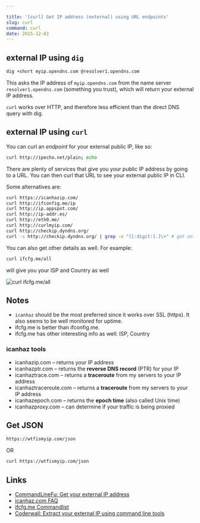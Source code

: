 ```yaml
---

title: '[curl] Get IP address (external) using URL endpoints'
slug: curl
command: curl
date: 2015-12-02
---
```


## external IP using `dig`

```bash
dig +short myip.opendns.com @resolver1.opendns.com
```

This asks the IP address of `myip.opendns.com` from the name server `resolver1.opendns.com` (something you trust), which will return your external IP address.

`curl` works over HTTP, and therefore less efficient than the direct DNS query with dig.

## external IP using `curl`
You can curl an _endpoint_ for your external public IP, like so:

```bash
curl http://ipecho.net/plain; echo
```

There are plenty of services that give you your public IP address by going to a URL. You can then curl that URL to see your external public IP in CLI.

Some alternatives are:

```bash
curl https://icanhazip.com/
curl http://ifconfig.me/ip
curl http://ip.appspot.com/
curl http://ip-addr.es/
curl http://eth0.me/
curl http://curlmyip.com/
curl http://checkip.dyndns.org/ 
curl -s http://checkip.dyndns.org/ | grep -o "[[:digit:].]\+" # get onlt the IP digits
```

You can also get other details as well. For example:

```bash
curl ifcfg.me/all
```

will give you your ISP and Country as well

![curl ifcfg.me/all](/assets/img/cmd-curl-isp.png)

Notes
---
- `icanhaz` should be the most preferred since it works over SSL (https). It also seems to be well monitored for uptime.
- ifcfg.me is better than ifconfig.me.
- ifcfg.me has other interesting info as well: ISP, Country

### icanhaz tools
- icanhazip.com – returns your IP address
- icanhazptr.com – returns the **reverse DNS record** (PTR) for your IP
- icanhaztrace.com – returns a **traceroute** from my servers to your IP address
- icanhaztraceroute.com – returns a **traceroute** from my servers to your IP address
- icanhazepoch.com – returns the **epoch time** (also called Unix time)
- icanhazproxy.com – can determine if your traffic is being proxied

Get JSON
---

```bash
https://wtfismyip.com/json
```

OR

```bash
curl https://wtfismyip.com/json
```

Links
---
- [CommandLineFu: Get your external IP address](http://www.commandlinefu.com/commands/view/5427/get-your-external-ip-address#comment)
- [icanhaz.com FAQ](https://major.io/icanhazip-com-faq/)
- [ifcfg.me Commandlist](http://4.ifcfg.me/?)
- [Coderwall: Extract your external IP using command line tools](https://coderwall.com/p/lyrjsq/extract-your-external-ip-using-command-line-tools)
